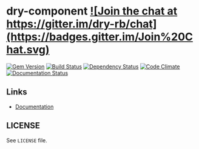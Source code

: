 # dry-component <a href="https://gitter.im/dry-rb/chat" target="_blank">![Join the chat at https://gitter.im/dry-rb/chat](https://badges.gitter.im/Join%20Chat.svg)</a>

<a href="https://rubygems.org/gems/dry-component" target="_blank">![Gem Version](https://badge.fury.io/rb/dry-component.svg)</a>
<a href="https://travis-ci.org/dry-rb/dry-component" target="_blank">![Build Status](https://travis-ci.org/dry-rb/dry-component.svg?branch=master)</a>
<a href="https://gemnasium.com/dry-rb/dry-component" target="_blank">![Dependency Status](https://gemnasium.com/dry-rb/dry-component.svg)</a>
<a href="https://codeclimate.com/github/dry-rb/dry-component" target="_blank">![Code Climate](https://codeclimate.com/github/dry-rb/dry-component/badges/gpa.svg)</a>
<a href="http://inch-ci.org/github/dry-rb/dry-component" target="_blank">![Documentation Status](http://inch-ci.org/github/dry-rb/dry-component.svg?branch=master&style=flat)</a>

## Links

* [Documentation](http://dry-rb.org/gems/dry-component)

## LICENSE

See `LICENSE` file.
